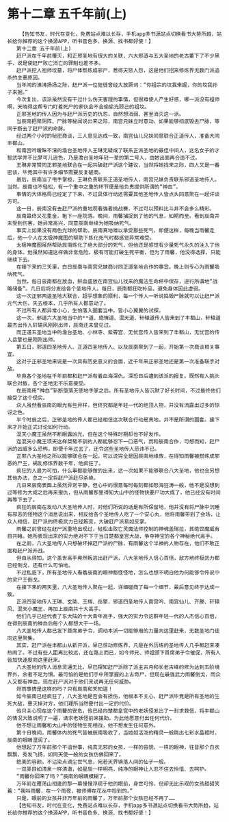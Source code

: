 # 第十二章 五千年前(上)
        【告知书友，时代在变化，免费站点难以长存，手机app多书源站点切换看书大势所趋，站长给你推荐的这个换源APP，听书音色多、换源、找书都好使！】
       第十二章 五千年前(上)
       赶尸派在千年前覆灭，和正邪圣地有很大的关联，六大邪道与五大圣地的老古董下了不少黑手，说是使赶尸败亡消亡的罪魁也差不多。
       赶尸派挖人祖师坟墓，将尸体祭炼成邪尸，惹得天怒人怨，这是他们招来修炼界无数门派追杀的主要原因。
       当年闹的沸沸扬扬之际，赶尸派一位狂徒曾经大放厥词：“你祖宗的坟我来掘，你的坟我孙子来掘。”
       今次复出，该派虽然没有干过什么伤天害理的事情，但很难使人产生好感，哪一派没有祖师啊，天晓得这帮专门盯着死尸的家伙会不会偷偷光顾己的祖坟。
       正邪圣地的传人因为与赶尸派历史的仇怨，自然想消弱、甚至消灭这一派。
       当辰南把聚阴阵、尸脉等秘闻说出来之际，南宫兄妹立时意动，如果能够彻底毁去尸脉，等同于断去了赶尸派的命脉。
       经过两个小时的秘密商谈，三人意见达成一致，南宫仙儿兄妹同意联合正道传人，准备大闹丰都山。
       和南宫吟暧昧不清的澹台圣地传人王琳无疑成了联系正派圣地的最佳中间人，这名女子的才智武学并不比梦可儿逊色，乃是澹台圣地年轻一辈的第二号人，由她出面再合适不过。
       王琳非常赞同正邪圣地联合在一起共破赶尸派这个建议，当然将她找来之际，四人又是一番密谈，毕竟其中有许多细节需要反复磋商。
       最后，辰南当了甩手掌柜，王琳负责联系正道圣地传人，南宫兄妹负责联系邪道圣地传人。当然。辰南也不轻松，有一个重中之重的环节便是他负责提供所谓的“神血”。
       事情的大体格局已经定了下来，不过具体行动还需要其他圣地传人皆点头同意聚在一起详谈方可。
       这一日，辰南没有去赶尸派的重地观看强者挑战赛，不过可以预料比斗并不会多么精彩。
       辰南最终又花重金，租下一座院落。晚间，雨馨捕捉到了他的气息，如期而至。看到辰南并未受到伤害，她异常高兴，同意辰南继续为她吸纳死气。
       事实上如果没有两色光球的帮助，辰南真地难以承受那些死气，即便这样，每晚当雨馨走后，他一个人在太极神魔图的帮助下炼化死气时都感觉异常难受。
       太极神魔图虽然帮助辰南炼化了绝大部分的死气，但他还是感觉有少量死气永久的注入了他的身体。他虽然知道这样做非常危险。极有可能打破生死平衡，但为了雨馨，他没得选择，只能继续下去。
       在接下来的三天里，白日辰南与南宫兄妹商讨同正道圣地合作的事宜。晚上则专心为雨馨吸纳死气。
       当然，每日辰南都在放血，鲜血盛放在南宫仙儿找来的魔法生命杯中保存，进行所谓地“战略储备”。几日后将分发给各个圣地传人。每日，辰南都狂吃补品，避免身体因此虚弱。
       这一次正邪两道圣地大联合，超乎想象的顺利，每一个传人一听说捣毁尸脉就可以让赶尸派元气大伤，失去根本，几乎所有人都意动了。
       不过所有人都异常小心，生怕落入圈套当中。皆小心翼翼的试探。
       这一次，邪道六大圣地当中的**道、绝情道、混天道、轩辕道传人皆来到了丰都山，轩辕道最杰出传人轩辕风刚刚出师，辰南还未曾见过。
       而正道五圣地当中的澹台圣地、小林寺、紫霄宫、无忧宫传人皆来到了丰都山，无忧宫的传人岳擎也是刚刚出师。
       第五日，邪道四圣地传人、正道四圣地传人、以及辰南聚到了一起，开始第一次商谈相关事宜。
       这对于正邪圣地来说是一次具有历史意义的会面，近千年来正邪圣地还是第一次准备联手对敌。
       毕竟各个圣地在千年前都和赶尸派有着血海深仇。深恐日后遭到该派的报复。既然有人挑头联合对敌，各个圣地无不乐意接受。
       在辰南用“神血”斩断堕落天使地手掌之后。所有圣地传人皆沉默了好长时间，不过最终他们接受了这个现实。
       众人虽然看辰南的眼光有些异样，但终究都是年轻一代的绝顶人物，并没有流露出过多的惊讶之色。
       半个时辰之后，正邪圣地的传人都已经相信这次联合行动是真地，并不是所谓的圈套。接下来才开始正式讨论如何行动。
       混天小魔王虽然不断眼露凶光，但在这个特殊时期却也不好发作。
       连混天小魔王项天这样桀骜不驯的人都能够忍下一口恶气，而和辰南合作，可想而知，赶尸派的凶威多么恐怖，即便千年过去了，还令这些圣地传人忌讳不已。
       正邪八大圣地之所以能够联合在一起，可以说完全是因辰南地缘故，在得知雨馨被祭炼成邪恶的尸王，祸乱修炼界数千年，他疯狂了。
       疯狂的人最为可怕，什么事都能够做的出来，这一次如果不能够联合八大圣地，他也会另想其他办法，总之一定将赶尸派赶尽杀绝。
       几日来辰南表面上虽然异常平静，但心中的恨意每时每刻都如怒海狂涛一般，他不是没想到过等修为大成之后再来报仇，但从雨馨那里得知大山中的怪物快要尸功大成了，他已经没有时间再等下去了。
       疯狂的辰南在发动八大圣地传人时，对他们所说的话是有所保留地，他并没有将尸脉中沉睡有邪恶的怪物这个消息说出来，相反给各个圣地传人吃了一个安心丸，他将雨馨带到了会场，让众人相信，赶尸派的终极武力已经叛变，大破赶尸派易如反掌。
       雨馨之前曾经在赶尸派重地出现过，轻松击败亡灵魔法师控制的神魂盖瑞拉，其绝世魔威有目共睹。她所表现出来的实力绝对不下于当日楚都皇宫大战，争夺神宝的各个神秘绝代高手。
       在之前，八大圣地传人只想破坏掉赶尸派的尸脉，有雨馨这个半神的人物存在，他们不敢正面和赶尸派开战。
       但自从得知，这个盖世高手竟然叛逃出赶尸派，八大圣地传人信心百倍，敌方地终极武力都已经倒戈，还有什么可怕地。
       不过私底下，所有圣地传人看着辰南的眼神都怪怪地，怎么也想不明白他为何能够令传说中的灵尸王倒戈。
       在接下来的两天里，八大圣地传人聚在一起，详细磋商了每一个细节，最后意见终于达成一致。
       正派四圣地传人王琳、玄奘、王辉、岳擎，邪道四圣地传人南宫吟、南宫仙儿、齐滕、轩辕风、混天小魔王，再加上辰南共十大高手。
       他们几乎已经代表了东大陆的十大青年高手，强大的实力令这群年轻一代的人杰信心百倍，在得到辰南的神血后每个人都想大干一场。
       八大圣地传人都已发下首席弟子令，调动本派一切能够用的力量向这里赶来，无数圣地门徒向这里聚集。
       其实，赶尸派在丰都山从新开派，早已惊动修炼界，凡是在外历练的圣地传人几乎都赶来凑热闹了。不过有些人距离比较远，还在路上而已，如今师兄、师姐颁下首席弟子令催促，所有人皆加快速度向这里赶来。
       八大圣地的传人消息灵通无比，早已探知赶尸派除了派主古月和长老古峰的修为达到五阶境界外，余者不足为惧。最可怕的是他们手中所掌握的上古奇尸，但现在最强武力雨馨倒戈，而众人又都有神血，现在赶尸派对于他们来说再无任何威胁。
       然而事情是这样的吗？只有辰南和天知道！
       如今辰南已经疯狂了，八大圣地是否会有损伤，他根本不关心，赶尸派毕竟是所有圣地的生死大敌，要灭掉对方，他们理所当然要付出一定的代价。
       他只关心现在这个雨馨的安危，他已经向楚都皇宫中的老妖怪发出了一封求救信，将丰都山的情况大致说明了一遍，请求老妖怪前来援助，为此他愿意付出任何代价。
       他不想让雨馨和大山中的怪物生死相战，他不想发生任何意外。
       第十日晚间，雨馨体内的死气皆被辰南吸收了，当她如活泼的精灵一般跳出七彩水晶棺时，辰南的眼睛湿润了。
       他想起了万年前那个不谙世事，纯真无邪的女孩，一样的容貌，一样的眼神，往昔那个白衣飘飘，秀发飞扬，如同天使一般的女孩仿佛回来了。
       绝美的容颜，不沾染点滴尘世气息，宛若天界谪落人间的仙子一般。
       一双美目如清泉一样清澈，如星辰一样明亮，纯净的眼神让人忍不住去怜惜、去呵护。
       “雨馨你回来了吗？”辰南的眼睛模糊了。
       万年前在雁荡山相逢的那一幕慢慢浮现于他的眼前，身世可怜、但却无比乐观的女孩甜甜笑着：“我叫雨馨，在一个雨夜，被师傅在花丛中捡到的。”
       只是，眼前的女孩并非万年前的雨馨了，万年前那个女孩已经不再了……
       【告知书友，时代在变化，免费站点难以长存，手机app多书源站点切换看书大势所趋，站长给你推荐的这个换源APP，听书音色多、换源、找书都好使！】